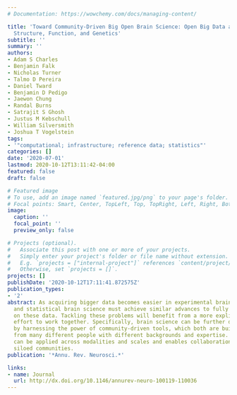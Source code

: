 ```yaml
---
# Documentation: https://wowchemy.com/docs/managing-content/

title: 'Toward Community-Driven Big Open Brain Science: Open Big Data and Tools for
  Structure, Function, and Genetics'
subtitle: ''
summary: ''
authors:
- Adam S Charles
- Benjamin Falk
- Nicholas Turner
- Talmo D Pereira
- Daniel Tward
- Benjamin D Pedigo
- Jaewon Chung
- Randal Burns
- Satrajit S Ghosh
- Justus M Kebschull
- William Silversmith
- Joshua T Vogelstein
tags:
- '"computational; infrastructure; reference data; statistics"'
categories: []
date: '2020-07-01'
lastmod: 2020-10-12T13:11:42-04:00
featured: false
draft: false

# Featured image
# To use, add an image named `featured.jpg/png` to your page's folder.
# Focal points: Smart, Center, TopLeft, Top, TopRight, Left, Right, BottomLeft, Bottom, BottomRight.
image:
  caption: ''
  focal_point: ''
  preview_only: false

# Projects (optional).
#   Associate this post with one or more of your projects.
#   Simply enter your project's folder or file name without extension.
#   E.g. `projects = ["internal-project"]` references `content/project/deep-learning/index.md`.
#   Otherwise, set `projects = []`.
projects: []
publishDate: '2020-10-12T17:11:41.872575Z'
publication_types:
- '2'
abstract: As acquiring bigger data becomes easier in experimental brain science, computational
  and statistical brain science must achieve similar advances to fully capitalize
  on these data. Tackling these problems will benefit from a more explicit and concerted
  effort to work together. Specifically, brain science can be further democratized
  by harnessing the power of community-driven tools, which both are built by and benefit
  from many different people with different backgrounds and expertise. This perspective
  can be applied across modalities and scales and enables collaborations across previously
  siloed communities.
publication: '*Annu. Rev. Neurosci.*'

links:
- name: Journal
  url: http://dx.doi.org/10.1146/annurev-neuro-100119-110036
---
```


